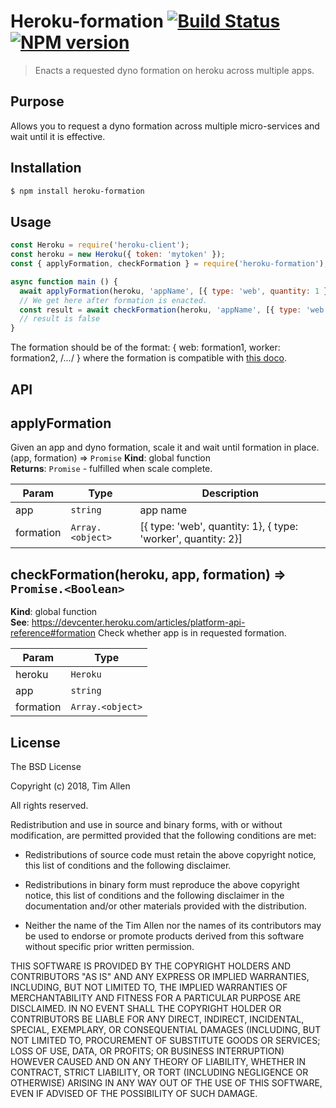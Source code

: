 # Heroku-formation [![Build Status](https://secure.travis-ci.org/noblesamurai/heroku-formation.png?branch=master)](http://travis-ci.org/noblesamurai/heroku-formation) [![NPM version](https://badge-me.herokuapp.com/api/npm/heroku-formation.png)](http://badges.enytc.com/for/npm/heroku-formation)

> Enacts a requested dyno formation on heroku across multiple apps.

## Purpose
Allows you to request a dyno formation across multiple micro-services and wait
until it is effective.

## Installation
```bash
$ npm install heroku-formation
```

## Usage
```js
const Heroku = require('heroku-client');
const heroku = new Heroku({ token: 'mytoken' });
const { applyFormation, checkFormation } = require('heroku-formation');

async function main () {
  await applyFormation(heroku, 'appName', [{ type: 'web', quantity: 1 }]);
  // We get here after formation is enacted.
  const result = await checkFormation(heroku, 'appName', [{ type: 'web', quantity: 2 }]);
  // result is false
}
```

The formation should be of the format:
{
    web: formation1,
    worker: formation2,
        /*...*/
}
where the formation is compatible with [this doco](https://devcenter.heroku.com/articles/platform-api-reference#formation).

## API

## applyFormation
Given an app and dyno formation, scale it and wait until formation in place.(app, formation) ⇒ <code>Promise</code>
**Kind**: global function  
**Returns**: <code>Promise</code> - fulfilled when scale complete.  

| Param | Type | Description |
| --- | --- | --- |
| app | <code>string</code> | app name |
| formation | <code>Array.&lt;object&gt;</code> | [{ type: 'web', quantity: 1}, { type: 'worker', quantity: 2}] |

<a name="checkFormation"></a>

## checkFormation(heroku, app, formation) ⇒ <code>Promise.&lt;Boolean&gt;</code>
**Kind**: global function  
**See**: https://devcenter.heroku.com/articles/platform-api-reference#formation
Check whether app is in requested formation.  

| Param | Type |
| --- | --- |
| heroku | <code>Heroku</code> | 
| app | <code>string</code> | 
| formation | <code>Array.&lt;object&gt;</code> | 


## License

The BSD License

Copyright (c) 2018, Tim Allen

All rights reserved.

Redistribution and use in source and binary forms, with or without modification,
are permitted provided that the following conditions are met:

* Redistributions of source code must retain the above copyright notice, this
  list of conditions and the following disclaimer.

* Redistributions in binary form must reproduce the above copyright notice, this
  list of conditions and the following disclaimer in the documentation and/or
  other materials provided with the distribution.

* Neither the name of the Tim Allen nor the names of its
  contributors may be used to endorse or promote products derived from
  this software without specific prior written permission.

THIS SOFTWARE IS PROVIDED BY THE COPYRIGHT HOLDERS AND CONTRIBUTORS "AS IS" AND
ANY EXPRESS OR IMPLIED WARRANTIES, INCLUDING, BUT NOT LIMITED TO, THE IMPLIED
WARRANTIES OF MERCHANTABILITY AND FITNESS FOR A PARTICULAR PURPOSE ARE
DISCLAIMED. IN NO EVENT SHALL THE COPYRIGHT HOLDER OR CONTRIBUTORS BE LIABLE FOR
ANY DIRECT, INDIRECT, INCIDENTAL, SPECIAL, EXEMPLARY, OR CONSEQUENTIAL DAMAGES
(INCLUDING, BUT NOT LIMITED TO, PROCUREMENT OF SUBSTITUTE GOODS OR SERVICES;
LOSS OF USE, DATA, OR PROFITS; OR BUSINESS INTERRUPTION) HOWEVER CAUSED AND ON
ANY THEORY OF LIABILITY, WHETHER IN CONTRACT, STRICT LIABILITY, OR TORT
(INCLUDING NEGLIGENCE OR OTHERWISE) ARISING IN ANY WAY OUT OF THE USE OF THIS
SOFTWARE, EVEN IF ADVISED OF THE POSSIBILITY OF SUCH DAMAGE.
